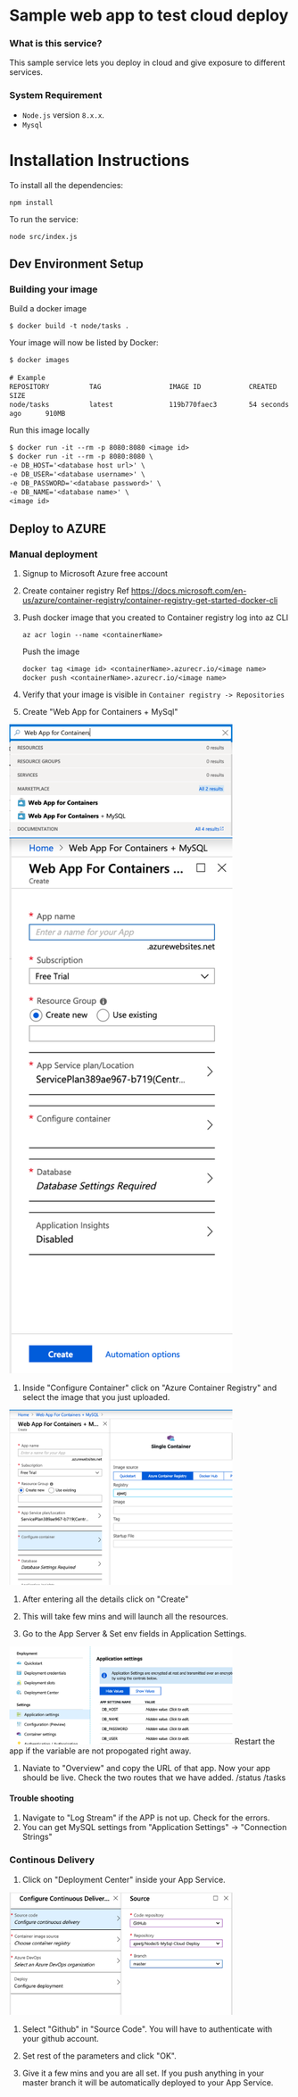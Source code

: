 # Sample web app to test cloud deploy

### What is this service?
This sample service lets you deploy in cloud and give exposure to different services. 

### System Requirement

- `Node.js` version `8.x.x`.
- `Mysql`

# Installation Instructions

To install all the dependencies:

```
npm install
```

To run the service:

```
node src/index.js     
```


## Dev Environment Setup


### Building your image

Build a docker image
```
$ docker build -t node/tasks .
```

Your image will now be listed by Docker:
```
$ docker images

# Example
REPOSITORY          TAG                 IMAGE ID            CREATED             SIZE
node/tasks          latest              119b770faec3        54 seconds ago      910MB
```

Run this image locally
```
$ docker run -it --rm -p 8080:8080 <image id>
$ docker run -it --rm -p 8080:8080 \
-e DB_HOST='<database host url>' \
-e DB_USER='<database username>' \
-e DB_PASSWORD='<database password>' \
-e DB_NAME='<database name>' \
<image id>
```


## Deploy to AZURE

### Manual deployment
1. Signup to Microsoft Azure free account 
1. Create container registry
Ref https://docs.microsoft.com/en-us/azure/container-registry/container-registry-get-started-docker-cli

1. Push docker image that you created to Container registry 
    log into az CLI 
    ```
    az acr login --name <containerName>
    ```

    Push the image
    ```
    docker tag <image id> <containerName>.azurecr.io/<image name>   
    docker push <containerName>.azurecr.io/<image name>  

    ```
1. Verify that your image is visible in `Container registry -> Repositories`

1. Create "Web App for Containers + MySql"
 <img alt="Create Web App" src="https://github.com/ajeetj/NodeJS-MySql-Cloud-Deploy/blob/master/src/img/search-web-app.png" width="400">

 <img alt="Create Web App" src="https://github.com/ajeetj/NodeJS-MySql-Cloud-Deploy/blob/master/src/img/create-web-app+mysql.png" width="400">
 
    
1. Inside "Configure Container" click on "Azure Container Registry" and select the image that you just uploaded.
<img alt="Create Web App" src="https://github.com/ajeetj/NodeJS-MySql-Cloud-Deploy/blob/master/src/img/configure-container.png" width="400">

1. After entering all the details click on "Create"

1. This will take few mins and will launch all the resources. 

1. Go to the App Server & Set env fields in Application Settings. 
<img alt="Setting env variables" src="https://github.com/ajeetj/NodeJS-MySql-Cloud-Deploy/blob/master/src/img/env-var.png" width="400">
Restart the app if the variable are not propogated right away. 

1. Naviate to "Overview" and copy the URL of that app. Now your app should be live. 
Check the two routes that we have added. 
<URL>/status
<URL>/tasks

#### Trouble shooting
1. Navigate to "Log Stream" if the APP is not up. Check for the errors.
1. You can get MySQL settings from "Application Settings" -> "Connection Strings" 


### Continous Delivery

1. Click on "Deployment Center" inside your App Service. 
<img alt="Setting env variables" src="https://github.com/ajeetj/NodeJS-MySql-Cloud-Deploy/blob/master/src/img/configure-continuous-delivery.png" width="400">

1. Select "Github" in "Source Code". 
   You will have to authenticate with your github account. 
1. Set rest of the parameters and click "OK".

1. Give it a few mins and you are all set. If you push anything in your master branch it will be automatically deployed to your App Service. 


